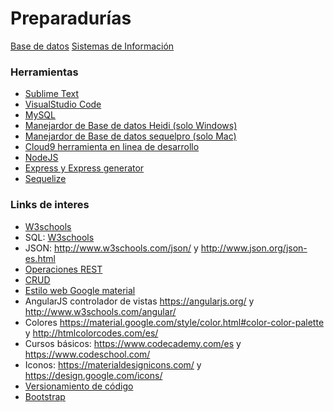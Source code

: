 # Preparadurías
[Base de datos](https://bunterg.github.io/preparaduria/)
[Sistemas de Información](https://bunterg.github.io/preparaduria/)

### Herramientas
* [Sublime Text](https://www.sublimetext.com/)
* [VisualStudio Code](https://code.visualstudio.com/)
* [MySQL](https://www.mysql.com/downloads/)
* [Manejardor de Base de datos Heidi (solo Windows)](http://www.heidisql.com/download.php)
* [Manejardor de Base de datos sequelpro (solo Mac)](https://www.sequelpro.com/)
* [Cloud9 herramienta en linea de desarrollo](https://c9.io/)
* [NodeJS](https://nodejs.org/es/)
* [Express y Express generator](http://expressjs.com/)
* [Sequelize](http://docs.sequelizejs.com/en/v3/)

### Links de interes
* [W3schools](http://www.w3schools.com/)
* SQL: [W3schools](http://www.w3schools.com/sql/default.asp)
* JSON: http://www.w3schools.com/json/ y http://www.json.org/json-es.html
* [Operaciones REST](http://www.restapitutorial.com/lessons/httpmethods.html)
* [CRUD](https://en.wikipedia.org/wiki/Create,_read,_update_and_delete)
* [Estilo web Google material](https://getmdl.io/)
* AngularJS controlador de vistas https://angularjs.org/ y http://www.w3schools.com/angular/
* Colores https://material.google.com/style/color.html#color-color-palette y http://htmlcolorcodes.com/es/
* Cursos básicos: https://www.codecademy.com/es y https://www.codeschool.com/
* Iconos: https://materialdesignicons.com/ y https://design.google.com/icons/
* [Versionamiento de código](https://github.com/)
* [Bootstrap](http://getbootstrap.com/)